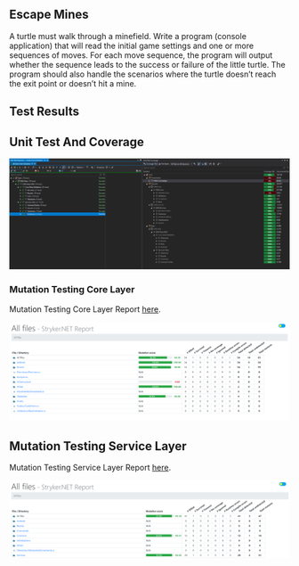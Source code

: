 ## Escape Mines

A turtle must walk through a minefield. Write a program (console application) that will read the initial
game settings and one or more sequences of moves. For each move sequence, the program will output
whether the sequence leads to the success or failure of the little turtle.
The program should also handle the scenarios where the turtle doesn’t reach the exit point or doesn’t
hit a mine.

## Test Results

## Unit Test And Coverage

![Mutation Testing Core Layer](/Documents/UnitTestAndCoverage.png)

### Mutation Testing Core Layer

Mutation Testing Core Layer Report [here](./Documents/MutationTesting/Core%20Layer/).

![Mutation Testing Core Layer](/Documents/MutationTestingCoreLayer.png)

## Mutation Testing Service Layer

Mutation Testing Service Layer Report [here](./Documents/MutationTesting/Service%Layer/mutation-report.html).

![Mutation Testing Core Layer](/Documents/MutationTestingServiceLayer.png)
